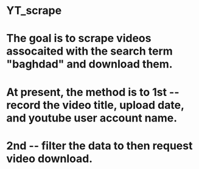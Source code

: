 # YT_scrape
# The goal is to scrape videos assocaited with the search term "baghdad" and download them. 
# At present, the method is to 1st -- record the video title, upload date, and youtube user account name.
# 2nd -- filter the data to then request video download. 
